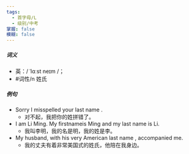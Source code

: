 ```yaml
---
tags:
  - 首字母/L
  - 级别/中考
掌握: false
模糊: false
---
```

##### 词义
- 英：/ ˈlɑːst neɪm /；
- #词性/n  姓氏
##### 例句
- Sorry I misspelled your last name .
	- 对不起，我把你的姓拼错了。
- I am Li Ming. My firstnameis Ming and my last name is Li.
	- 我叫李明，我的名是明，我的姓是李。
- My husband, with his very American last name , accompanied me.
	- 我的丈夫有着非常美国式的姓氏，他陪在我身边。

